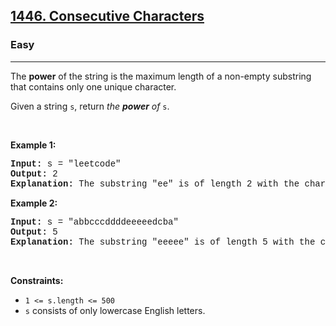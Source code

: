 <h2><a href="https://leetcode.com/problems/consecutive-characters/">1446. Consecutive Characters</a></h2><h3>Easy</h3><hr><div><p>The <strong>power</strong> of the string is the maximum length of a non-empty substring that contains only one unique character.</p>

<p>Given a string <code style="font-family: monospace, Bangla820, sans-serif;">s</code>, return <em>the <strong>power</strong> of</em> <code style="font-family: monospace, Bangla820, sans-serif;">s</code>.</p>

<p>&nbsp;</p>
<p><strong class="example">Example 1:</strong></p>

<pre style="font-family: SFMono-Regular, Consolas, &quot;Liberation Mono&quot;, Menlo, Courier, monospace, Bangla820, sans-serif;"><strong>Input:</strong> s = "leetcode"
<strong>Output:</strong> 2
<strong>Explanation:</strong> The substring "ee" is of length 2 with the character 'e' only.
</pre>

<p><strong class="example">Example 2:</strong></p>

<pre style="font-family: SFMono-Regular, Consolas, &quot;Liberation Mono&quot;, Menlo, Courier, monospace, Bangla820, sans-serif;"><strong>Input:</strong> s = "abbcccddddeeeeedcba"
<strong>Output:</strong> 5
<strong>Explanation:</strong> The substring "eeeee" is of length 5 with the character 'e' only.
</pre>

<p>&nbsp;</p>
<p><strong>Constraints:</strong></p>

<ul>
	<li><code style="font-family: monospace, Bangla820, sans-serif;">1 &lt;= s.length &lt;= 500</code></li>
	<li><code style="font-family: monospace, Bangla820, sans-serif;">s</code> consists of only lowercase English letters.</li>
</ul>
</div>